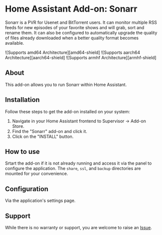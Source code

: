 # Home Assistant Add-on: Sonarr

Sonarr is a PVR for Usenet and BitTorrent users. It can monitor multiple RSS feeds for new episodes of your favorite shows and will grab, sort and rename them. It can also be configured to automatically upgrade the quality of files already downloaded when a better quality format becomes available.

![Supports amd64 Architecture][amd64-shield] ![Supports aarch64 Architecture][aarch64-shield] ![Supports armhf Architecture][armhf-shield]

## About

This add-on allows you to run Sonarr within Home Assistant.

## Installation

Follow these steps to get the add-on installed on your system:

1. Navigate in your Home Assistant frontend to Supervisor -> Add-on Store.
2. Find the "Sonarr" add-on and click it.
3. Click on the "INSTALL" button.

## How to use

Srtart the add-on if it is not already running and access it via the panel to configure the application. The `share`, `ssl`, and `backup` directories are mounted for your convenience.

## Configuration

Via the application's settings page.

## Support

While there is no warranty or support, you are welcome to raise an [Issue](https://github.com/nkm8/hassio-addons/issues).
